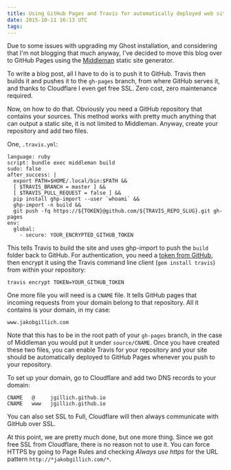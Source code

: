 ```yaml
---
title: Using GitHub Pages and Travis for automatically deployed web sites
date: 2015-10-11 16:13 UTC
tags:
---
```


Due to some issues with upgrading my Ghost installation, and considering that I'm
not blogging that much anyway, I've decided to move this blog over to GitHub Pages
using the [Middleman](https://middlemanapp.com/) static site generator.

To write a blog post, all I have to do is to push it to GitHub. Travis then builds
it and pushes it to the `gh-pages` branch, from where GitHub serves it, and thanks
to Cloudflare I even get free SSL. Zero cost, zero maintenance required.

Now, on how to do that. Obviously you need a GitHub repository that contains your
sources. This method works with pretty much anything that can output a static site,
it is not limited to Middleman. Anyway, create your repository and add two files.

One, `.travis.yml`:

    language: ruby
    script: bundle exec middleman build
    sudo: false
    after_success: |
      export PATH=$HOME/.local/bin:$PATH &&
      [ $TRAVIS_BRANCH = master ] &&
      [ $TRAVIS_PULL_REQUEST = false ] &&
      pip install ghp-import --user `whoami` &&
      ghp-import -n build &&
      git push -fq https://${TOKEN}@github.com/${TRAVIS_REPO_SLUG}.git gh-pages
    env:
      global:
        - secure: YOUR_ENCRYPTED_GITHUB_TOKEN

This tells Travis to build the site and uses ghp-import to push the `build` folder
back to GitHub. For authentication, you need a [token from GitHub](https://github.com/settings/tokens),
then encrypt it using the Travis command line client (`gem install travis`) from
within your repository:

    travis encrypt TOKEN=YOUR_GITHUB_TOKEN

One more file you will need is a `CNAME` file. It tells GitHub pages that incoming requests
from your domain belong to that repository. All it contains is your domain, in my case:

    www.jakobgillich.com

Note that this has to be in the root path of your `gh-pages` branch, in the case
of Middleman you would put it under `source/CNAME`. Once you have created these two
files, you can enable Travis for your repository and your site should be automatically
deployed to GitHub Pages whenever you push to your repository.

To set up your domain, go to Cloudflare and add two DNS records to your domain:

    CNAME   @     jgillich.github.io
    CNAME   www   jgillich.github.io

You can also set SSL to Full, Cloudflare will then always communicate with GitHub
over SSL.

At this point, we are pretty much done, but one more thing.
Since we got free SSL from Cloudflare, there is no reason not to use it.
You can force HTTPS by going to Page Rules and checking
*Always use https* for the URL pattern `http://*jakobgillich.com/*`.
